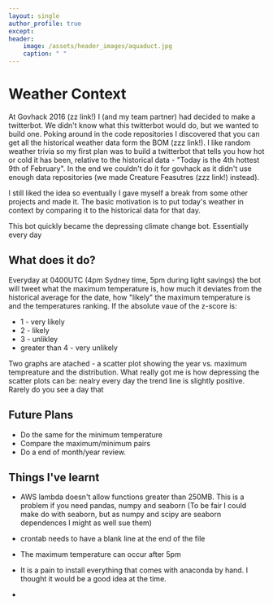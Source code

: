 ```yaml
---
layout: single
author_profile: true
except: 
header:
    image: /assets/header_images/aquaduct.jpg
    caption: " "
---
```


# Weather Context

At Govhack 2016 (zz link!) I (and my team partner) had decided to make a twitterbot. We didn't know what this twitterbot would do, but we wanted to build one. Poking around in the code repositories I discovered that you can get all the historical weather data form the BOM (zzz link!). I like random weather trivia so my first plan was to build a twitterbot that tells you how hot or cold it has been, relative to the historical data - "Today is the 4th hottest 9th of February". In the end we couldn't do it for govhack as it didn't use enough data repositories (we made Creature Feasutres (zzz link!) instead).



I still liked the idea so eventually I gave myself a break from some other projects and made it. The basic motivation is to put today's weather in context by comparing it to the historical data for that day. 

This bot quickly became the depressing climate change bot. Essentially every day

## What does it do?

Everyday at 0400UTC (4pm Sydney time, 5pm during light savings) the bot will tweet what the maximum temperature is, how much it deviates from the historical average for the date, how "likely" the maximum temperature is and the temperatures ranking. If the absolute vaue of the z-score is:

* 1 - very likely
* 2  - likely
* 3 -  unlikley
* greater than 4  - very unlikely

Two graphs are atached - a scatter plot showing the year vs. maximum tempreature and the distribution. What really got me is how depressing the scatter plots can be: nealry every day the trend line is slightly positive. Rarely do you see a day that 

## Future Plans

* Do the same for the minimum temperature
* Compare the maximum/minimum pairs
* Do a end of month/year review. 



## Things I've learnt

* AWS lambda doesn't allow functions greater than 250MB. This is a problem if you need pandas, numpy and seaborn (To be fair I could make do with seaborn, but as numpy and scipy are seaborn dependences I might as well sue them)
* crontab needs to have a blank line at the end of the file
* The maximum temperature can occur after 5pm
* It is a pain to install everything that comes with anaconda by hand. I thought it would be a good idea at the time. 


* ​